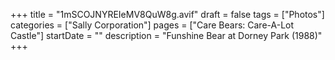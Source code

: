 +++
title = "1mSCOJNYREIeMV8QuW8g.avif"
draft = false
tags = ["Photos"]
categories = ["Sally Corporation"]
pages = ["Care Bears: Care-A-Lot Castle"]
startDate = ""
description = "Funshine Bear at Dorney Park (1988)"
+++
